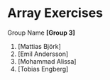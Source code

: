 # Array Exercises

Group Name **[Group 3]**

1. [Mattias Björk]
2. [Emil Andersson]
3. [Mohammad Alissa]
4. [Tobias Engberg]
